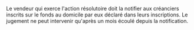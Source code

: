 Le vendeur qui exerce l'action résolutoire doit la notifier aux créanciers inscrits sur le fonds au domicile par eux déclaré dans leurs inscriptions. Le jugement ne peut intervenir qu'après un mois écoulé depuis la notification.
